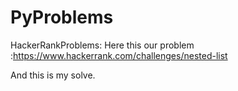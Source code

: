 # PyProblems
HackerRankProblems:
Here this our problem :https://www.hackerrank.com/challenges/nested-list

And this is my solve.

